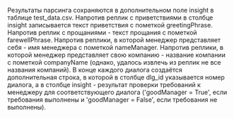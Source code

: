 Результаты парсинга сохраняются в дополнительном поле insight в таблице test_data.csv. Напротив реплик с приветствиями в столбце insight записывается текст приветствия c пометкой greetingPhrase. Напротив реплик с прощаниями - текст прощания c пометкой farewellPhrase. Напротив реплики, в которой менеджер представляет себя - имя менеджера c пометкой nameManager. Напротив реплики, в которой менеджер представляет свою компанию - название компании c пометкой companyName (однако, удалось извлечь из реплик не все названия компаний). В конце каждого диалога создаётся дополнительная строка, в которой в столбце dlg_id указывается номер диалога, а в столбце insight - результат проверки требований к менеджеру для соответствующего диалога ('goodManager = True', если требования выполнены и 'goodManager = False', если требования не выполнены).
